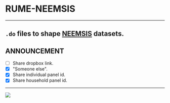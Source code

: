 # RUME-NEEMSIS

---
`.do` files to shape [NEEMSIS](https://neemsis.hypotheses.org/) datasets.
---
## ANNOUNCEMENT
  - [ ] Share dropbox link.
  - [x] "Someone else".
  - [x] Share individual panel id.
  - [x] Share household panel id.

---

![](https://f-origin.hypotheses.org/wp-content/blogs.dir/3627/files/2017/02/cropped-Bandeau-site_final_thin.png)
